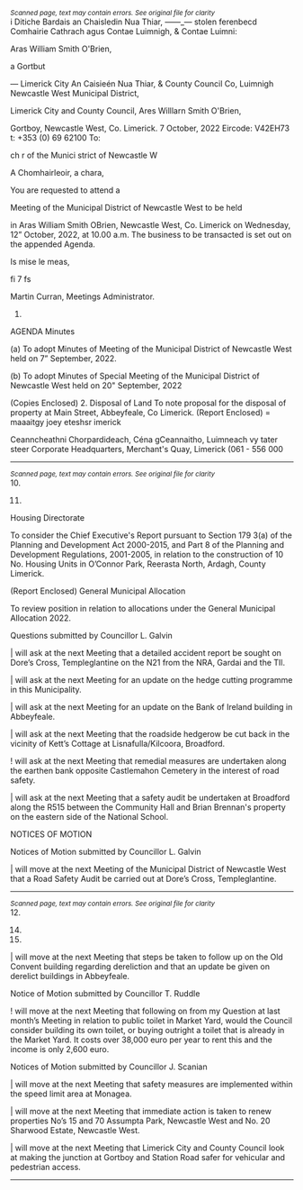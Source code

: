 *<small>Scanned page, text may contain errors. See original file for clarity</small>*  
i Ditiche Bardais an Chaisledin Nua Thiar,
_—_—_— stolen ferenbecd Comhairie Cathrach agus Contae Luimnigh,
& Contae Luimni:

Aras William Smith O'Brien,

a Gortbut

— Limerick City An Caisieén Nua Thiar,
& County Council Co, Luimnigh
Newcastle West Municipal District,

Limerick City and County Council,
Ares Willlarn Smith O'Brien,

Gortboy,
Newcastle West,
Co. Limerick.
7 October, 2022 Eircode: V42EH73
t: +353 (0) 69 62100
To:

ch r of the Munici strict of Newcastle W

A Chomhairleoir, a chara,

You are requested to attend a

Meeting of the Municipal District of Newcastle West to be held

in Aras William Smith OBrien, Newcastle West, Co. Limerick on Wednesday, 12” October,
2022, at 10.00 a.m. The business to be transacted is set out on the appended Agenda.

Is mise le meas,

fi
7 fs

Martin Curran,
Meetings Administrator.

1.

AGENDA
Minutes

(a) To adopt Minutes of Meeting of the Municipal District of Newcastle West held
on 7” September, 2022.

(b) To adopt Minutes of Special Meeting of the Municipal District of Newcastle
West held on 20" September, 2022

(Copies Enclosed)
2. Disposal of Land
To note proposal for the disposal of property at Main Street, Abbeyfeale, Co Limerick.
(Report Enclosed)
= maaaitgy joey eteshsr
imerick

Ceanncheathni Chorpardideach, Céna gCeannaitho, Luimneach vy tater steer
Corporate Headquarters, Merchant's Quay, Limerick (061 - 556 000

---
*<small>Scanned page, text may contain errors. See original file for clarity</small>*  
10.

11.

Housing Directorate

To consider the Chief Executive's Report pursuant to Section 179 3(a) of the Planning
and Development Act 2000-2015, and Part 8 of the Planning and Development
Regulations, 2001-2005, in relation to the construction of 10 No. Housing Units in
O’Connor Park, Reerasta North, Ardagh, County Limerick.

(Report Enclosed)
General Municipal Allocation

To review position in relation to allocations under the General Municipal Allocation
2022.

Questions submitted by Councillor L. Galvin

| will ask at the next Meeting that a detailed accident report be sought on Dore’s
Cross, Templeglantine on the N21 from the NRA, Gardai and the TIl.

| will ask at the next Meeting for an update on the hedge cutting programme in this
Municipality.

| will ask at the next Meeting for an update on the Bank of Ireland building in
Abbeyfeale.

| will ask at the next Meeting that the roadside hedgerow be cut back in the vicinity of
Kett’s Cottage at Lisnafulla/Kilcoora, Broadford.

! will ask at the next Meeting that remedial measures are undertaken along the
earthen bank opposite Castlemahon Cemetery in the interest of road safety.

| will ask at the next Meeting that a safety audit be undertaken at Broadford along
the R515 between the Community Hall and Brian Brennan's property on the eastern
side of the National School.

NOTICES OF MOTION

Notices of Motion submitted by Councillor L. Galvin

| will move at the next Meeting of the Municipal District of Newcastle West that a
Road Safety Audit be carried out at Dore’s Cross, Templeglantine.

---
*<small>Scanned page, text may contain errors. See original file for clarity</small>*  
12.

14.

16.

| will move at the next Meeting that steps be taken to follow up on the Old Convent
building regarding dereliction and that an update be given on derelict buildings in
Abbeyfeale.

Notice of Motion submitted by Councillor T. Ruddle

! will move at the next Meeting that following on from my Question at last month’s
Meeting in relation to public toilet in Market Yard, would the Council consider building
its own toilet, or buying outright a toilet that is already in the Market Yard. It costs
over 38,000 euro per year to rent this and the income is only 2,600 euro.

Notices of Motion submitted by Councillor J. Scanian

| will move at the next Meeting that safety measures are implemented within the
speed limit area at Monagea.

| will move at the next Meeting that immediate action is taken to renew properties
No’s 15 and 70 Assumpta Park, Newcastle West and No. 20 Sharwood Estate,
Newcastle West.

| will move at the next Meeting that Limerick City and County Council look at making
the junction at Gortboy and Station Road safer for vehicular and pedestrian access.

---
